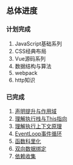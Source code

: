 ## 总体进度
  ### 计划完成

1.    JavaScript基础系列
2.    CSS经典布局
3.    Vue源码系列
4.    数据结构与算法
5.    webpack
6.    http知识



 ### 已完成

1.  [声明提升与作用域](../10.JavaScript基础/理解执行栈与This指向.html)
2.  [理解执行栈与This指向](../10.JavaScript基础/理解执行栈与This指向.html)
3.  [理解执行上下文原理](../10.JavaScript基础/理解执行上下文原理.html)
4.   [EventLoop事件循环](../10.JavaScript基础/EventLoop.html)
5.   [函数科里化](../10.JavaScript基础/函数科里化.html)
6.   [双向数据绑定](../30.Vue源码系列/双向数据绑定.html)
7.  [依赖收集](../30.Vue源码系列/依赖收集.html)